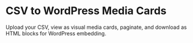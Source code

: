 # CSV to WordPress Media Cards

Upload your CSV, view as visual media cards, paginate, and download as HTML blocks for WordPress embedding.